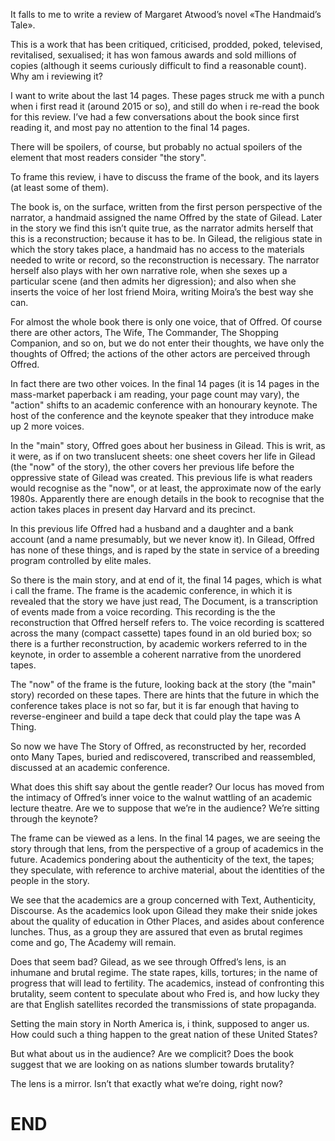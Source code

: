 [brutal]: #x-date "2023-09-26"
[brutal]: #author "David Jones"
[brutal]: #author "The final 14 pages"

It falls to me to write a review of Margaret Atwood’s novel
«The Handmaid’s Tale».

This is a work that has been
critiqued, criticised, prodded, poked, televised, revitalised,
sexualised; it has won famous awards and
sold millions of copies (although it seems curiously difficult to
find a reasonable count).
Why am i reviewing it?

I want to write about the last 14 pages. These pages struck me
with a punch when i first read it (around 2015 or so), and
still do when i re-read the book for this review.
I’ve had a few conversations
about the book since first reading it, and most
pay no attention to the final 14 pages.

There will be spoilers, of course, but probably no actual
spoilers of the element that most readers consider "the story".

To frame this review, i have to discuss the frame of the book,
and its layers (at least some of them).

The book is, on the surface, written from the first person
perspective of the narrator, a handmaid assigned the name Offred
by the state of Gilead.
Later in the story we find this isn’t quite true, as
the narrator admits herself that this is a reconstruction;
because it has to be.
In Gilead, the religious state in which the story takes place,
a handmaid has no access to the materials needed to write or record,
so the reconstruction is necessary.
The narrator herself also plays with her own narrative role, when
she sexes up a particular scene (and then admits her digression); and
also when she inserts the voice of her lost friend Moira, writing
Moira’s the best way she can.

For almost the whole book there is only one voice,
that of Offred.
Of course there are other actors, The Wife, The Commander, The
Shopping Companion, and so on, but we do not enter their
thoughts, we have only the thoughts of Offred;
the actions of the other actors are perceived through Offred.

In fact there are two other voices.
In the final 14 pages (it is 14 pages in the
mass-market paperback i am reading, your page count may vary),
the "action" shifts to an academic conference with an honourary keynote.
The host of the conference and the keynote speaker that they
introduce make up 2 more voices.

In the "main" story, Offred goes about her business in Gilead.
This is writ, as it were, as if on two translucent sheets:
one sheet covers her life in Gilead (the "now" of the story),
the other covers her previous life before the oppressive state of
Gilead was created.
This previous life is what readers would recognise as the "now",
or at least, the approximate now of the early 1980s.
Apparently there are enough details in the book to recognise
that the action takes places in present day Harvard and
its precinct.

In this previous life Offred had a husband and a daughter and a
bank account (and a name presumably, but we never know it).
In Gilead, Offred has none of these things, and
is raped by the state in service of a breeding program
controlled by elite males.

So there is the main story, and at end of it,
the final 14 pages, which is what i call the frame.
The frame is the academic conference, in which it is revealed
that the story we have just read, The Document, is a
transcription of events made from a voice recording.
This recording is the the reconstruction that Offred herself
refers to.
The voice recording is scattered across the
many (compact cassette) tapes found in an old buried box;
so there is a further reconstruction, by academic workers
referred to in the keynote, in order to assemble a coherent
narrative from the unordered tapes.

The "now" of the frame is the future, looking back at the story
(the "main" story) recorded on these tapes.
There are hints that the future in which the conference takes
place is not so far, but it is far enough that having to
reverse-engineer and build a tape deck that could play the tape
was A Thing.

So now we have The Story of Offred, as reconstructed by her,
recorded onto Many Tapes, buried and rediscovered,
transcribed and reassembled, discussed at an academic conference.

What does this shift say about the gentle reader? Our locus has
moved from the intimacy of Offred’s inner voice to the walnut
wattling of an academic lecture theatre.
Are we to suppose that we’re in the audience? We’re sitting
through the keynote?

The frame can be viewed as a lens. In the final 14 pages,
we are seeing the story through that lens, from the perspective of
a group of academics in the future.
Academics pondering about the
authenticity of the text, the tapes; they speculate, with reference
to archive material, about the identities of the people in the
story.

We see that the academics are a group concerned with Text,
Authenticity, Discourse.
As the academics look upon Gilead they make their
snide jokes about the quality of education in Other Places,
and asides about conference lunches.
Thus, as a group they are assured that even as brutal regimes come
and go, The Academy will remain.

Does that seem bad? Gilead, as we see through Offred’s lens, is
an inhumane and brutal regime. The state rapes, kills, tortures;
in the name of progress that will lead to fertility.
The academics, instead of confronting this brutality, seem
content to speculate about who Fred is, and how lucky they are
that English satellites recorded the transmissions of state
propaganda.

Setting the main story in North America is, i think, supposed to
anger us. How could such a thing happen to the great nation of
these United States?

But what about us in the audience? Are we complicit?
Does the book suggest that we are looking on
as nations slumber towards brutality?

The lens is a mirror.
Isn’t that exactly what we’re doing, right now?

# END
